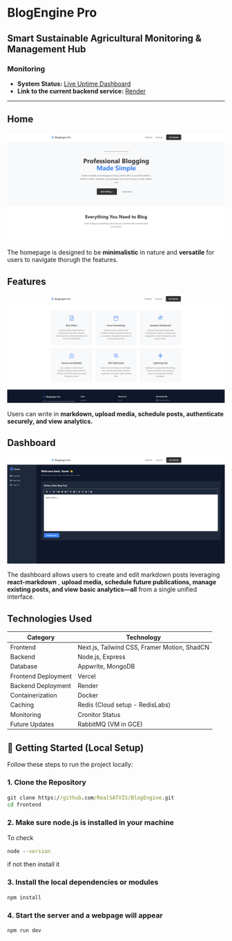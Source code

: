 #  BlogEngine Pro

## Smart Sustainable Agricultural Monitoring & Management Hub 
### Monitoring

- **System Status:** [Live Uptime Dashboard](https://blogengine.cronitorstatus.com/)
- **Link to the current backend service:** [Render](https://blog-backend-38ol.onrender.com/)

---

## Home
![Home](https://raw.githubusercontent.com/RealSATVIS/BlogEngine/refs/heads/master/shots/1.png)



The homepage is designed to be **minimalistic** in nature and **versatile** for users to navigate thorugh the features.

## Features
![Features](https://raw.githubusercontent.com/RealSATVIS/BlogEngine/refs/heads/master/shots/2.png)


Users can write in **markdown, upload media, schedule posts, authenticate securely, and view analytics.** 


## Dashboard
![Dashboard](https://raw.githubusercontent.com/RealSATVIS/BlogEngine/refs/heads/master/shots/3.png)


The dashboard allows users to create and edit markdown posts leveraging **react-markdown** , **upload media, schedule future publications, manage existing posts, and view basic analytics—all** from a single unified interface.



## Technologies Used

| Category          | Technology                                |
|-------------------|-------------------------------------------|
| Frontend          | Next.js, Tailwind CSS, Framer Motion, ShadCN|
| Backend           | Node.js, Express                          |
| Database          | Appwrite, MongoDB                         |
| Frontend Deployment        | Vercel                                    |
| Backend Deployment| Render                                    |
| Containerization  | Docker                                    |
| Caching           | Redis (Cloud setup - RedisLabs)           |
| Monitoring        | Cronitor Status                  |
| Future Updates    | RabbitMQ (VM in GCE)                      |

## 🚀 Getting Started (Local Setup)

Follow these steps to run the project locally:

### 1. Clone the Repository

```cmd
git clone https://github.com/RealSATVIS/BlogEngine.git
cd frontend
```

### 2. Make sure node.js is installed in your machine
To check
```cmd
node --version
```
if not then install it 

### 3. Install the local dependencies or modules

```cmd
npm install
```
### 4. Start the server and a webpage will appear

```cmd
npm run dev
```
